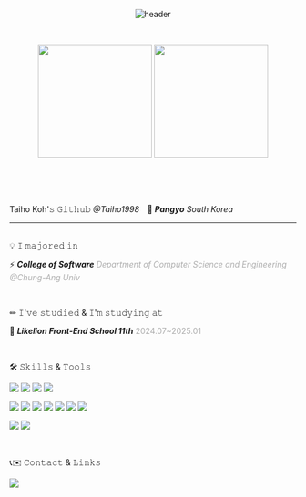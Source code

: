 <div align="center">
  
![header](https://capsule-render.vercel.app/api?type=waving&color=8c5b3f&height=150&section=header&text=Koh%20Taiho&fontColor=593932&fontAlign=85&fontAlignY=30&fontSize=50)

<br>
  
<a href="https://github.com/Taiho1998"><img height=200 align="center" src="https://github-readme-stats.vercel.app/api?username=Taiho1998&show_icons=true&theme=buefy&card_width=300" /></a>
<a href="https://github.com/Taiho1998?tab=repositories"><img height=200 align="center" src="https://github-readme-stats.vercel.app/api/top-langs?username=Taiho1998&layout=compact&langs_count=8&card_width=300" /></a>


</div>

<br>
<br>
<br>

Taiho Koh'𝚜 𝙶𝚒𝚝𝚑𝚞𝚋 *@Taiho1998*　📍 ***Pangyo*** *South Korea*

<hr>

<br>
💡 𝙸 𝚖𝚊𝚓𝚘𝚛𝚎𝚍 𝚒𝚗

⚡ ***College of Software*** <span style="color: #ADADAD">*Department of Computer Science and Engineering @Chung-Ang Univ*</span>

<br>


✏ 𝙸'𝚟𝚎 𝚜𝚝𝚞𝚍𝚒𝚎𝚍 & 𝙸'𝚖 𝚜𝚝𝚞𝚍𝚢𝚒𝚗𝚐 𝚊𝚝

💜 ***Likelion Front-End School 11th*** <span style="color: #ADADAD">2024.07~2025.01</span>


<br>

🛠 𝚂𝚔𝚒𝚕𝚕𝚜 & 𝚃𝚘𝚘𝚕𝚜
<!--<img src="https://img.shields.io/badge/적고싶은글자(스택명, 인스타 계정 등...)-(# 제외 색상코드 6자리)?style=for-the-badge&logo=(로고 이름)&logoColor=white">-->
<img src="https://img.shields.io/badge/JAVA-007396?style=for-the-badge&logo=java&logoColor=white"> <img src="https://img.shields.io/badge/PYTHON-3776AB?style=for-the-badge&logo=python&logoColor=white"> <img src="https://img.shields.io/badge/C-A8B9CC?style=for-the-badge&logo=c&logoColor=white"> <img src="https://img.shields.io/badge/C++-00599C?style=for-the-badge&logo=cplusplus&logoColor=white">

<img src="https://img.shields.io/badge/JAVASCRIPT-F7DF1E?style=for-the-badge&logo=javascript&logoColor=white"> <img src="https://img.shields.io/badge/HTML5-E34F26?style=for-the-badge&logo=html5&logoColor=white"> <img src="https://img.shields.io/badge/CSS-663399?style=for-the-badge&logo=css&logoColor=white"> <img src="https://img.shields.io/badge/TAILWINDCSS-06B6D4?style=for-the-badge&logo=tailwindcss&logoColor=white"> <img src="https://img.shields.io/badge/REACT-61DAFB?style=for-the-badge&logo=react&logoColor=white"> <img src="https://img.shields.io/badge/TYPESCRIPT-3178C6?style=for-the-badge&logo=typescript&logoColor=white"> <img src="https://img.shields.io/badge/NEXT.JS-000000?style=for-the-badge&logo=nextdotjs&logoColor=white">

<img src="https://img.shields.io/badge/GITHUB-181717?style=for-the-badge&logo=github&logoColor=white"> <img src="https://img.shields.io/badge/FIGMA-F24E1E?style=for-the-badge&logo=figma&logoColor=white">

<br>

📞✉️ 𝙲𝚘𝚗𝚝𝚊𝚌𝚝 & 𝙻𝚒𝚗𝚔𝚜

<img src="https://img.shields.io/badge/tgo12323@gmail.com-EA4335?style=for-the-badge&logo=gmail&logoColor=white">


<br>
